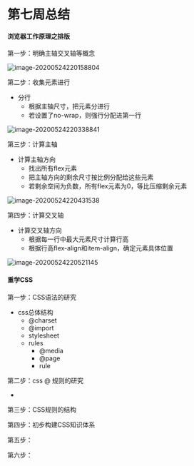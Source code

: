# 第七周总结

#### 浏览器工作原理之排版

第一步：明确主轴交叉轴等概念

![image-20200524220158804](C:\Users\panliMa\AppData\Roaming\Typora\typora-user-images\image-20200524220158804.png)

第二步：收集元素进行

- 分行
  - 根据主轴尺寸，把元素分进行
  - 若设置了no-wrap，则强行分配进第一行

![image-20200524220338841](C:\Users\panliMa\AppData\Roaming\Typora\typora-user-images\image-20200524220338841.png)



第三步：计算主轴

- 计算主轴方向
  - 找出所有flex元素
  - 把主轴方向的剩余尺寸按比例分配给这些元素
  - 若剩余空间为负数，所有flex元素为0，等比压缩剩余元素

![image-20200524220431538](C:\Users\panliMa\AppData\Roaming\Typora\typora-user-images\image-20200524220431538.png)

第四步：计算交叉轴

- 计算交叉轴方向
  - 根据每一行中最大元素尺寸计算行高
  - 根据行高flex-align和item-align，确定元素具体位置

![image-20200524220521145](C:\Users\panliMa\AppData\Roaming\Typora\typora-user-images\image-20200524220521145.png)







#### 重学CSS

第一步：CSS语法的研究

- css总体结构
  - @charset
  - @import
  - stylesheet
  - rules
    - @media
    - @page
    - rule

第二步：css @ 规则的研究

- 

第三步：CSS规则的结构

第四步：初步构建CSS知识体系

第五步：

第六步：